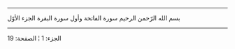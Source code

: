 ------------------------------------------------------------------------

بسم الله الرّحمن الرحيم سورة الفاتحة وأول سورة البقرة الجزء الأوّل

------------------------------------------------------------------------

الجزء: 1 ¦ الصفحة: 19
